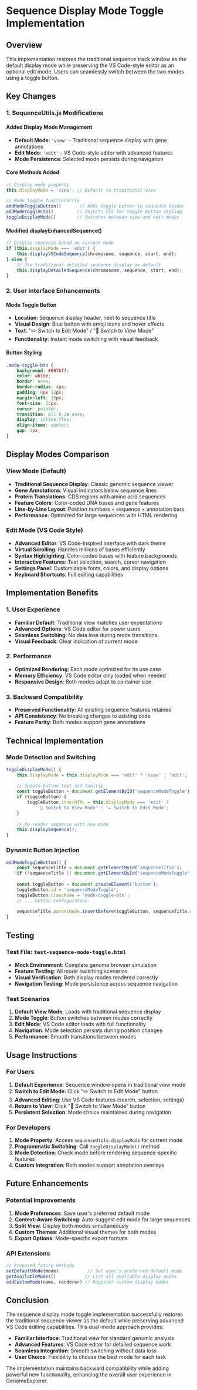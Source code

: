 # Sequence Display Mode Toggle Implementation

## Overview

This implementation restores the traditional sequence track window as the default display mode while preserving the VS Code-style editor as an optional edit mode. Users can seamlessly switch between the two modes using a toggle button.

## Key Changes

### 1. SequenceUtils.js Modifications

#### Added Display Mode Management
- **Default Mode**: `'view'` - Traditional sequence display with gene annotations
- **Edit Mode**: `'edit'` - VS Code-style editor with advanced features
- **Mode Persistence**: Selected mode persists during navigation

#### Core Methods Added
```javascript
// Display mode property
this.displayMode = 'view'; // Default to traditional view

// Mode toggle functionality
addModeToggleButton()       // Adds toggle button to sequence header
addModeToggleCSS()         // Injects CSS for toggle button styling
toggleDisplayMode()        // Switches between view and edit modes
```

#### Modified displayEnhancedSequence()
```javascript
// Display sequence based on current mode
if (this.displayMode === 'edit') {
    this.displayVSCodeSequence(chromosome, sequence, start, end);
} else {
    // Use traditional detailed sequence display as default
    this.displayDetailedSequence(chromosome, sequence, start, end);
}
```

### 2. User Interface Enhancements

#### Mode Toggle Button
- **Location**: Sequence display header, next to sequence title
- **Visual Design**: Blue button with emoji icons and hover effects
- **Text**: "✏️ Switch to Edit Mode" / "📖 Switch to View Mode"
- **Functionality**: Instant mode switching with visual feedback

#### Button Styling
```css
.mode-toggle-btn {
    background: #007bff;
    color: white;
    border: none;
    border-radius: 4px;
    padding: 6px 12px;
    margin-left: 15px;
    font-size: 12px;
    cursor: pointer;
    transition: all 0.2s ease;
    display: inline-flex;
    align-items: center;
    gap: 5px;
}
```

## Display Modes Comparison

### View Mode (Default)
- **Traditional Sequence Display**: Classic genomic sequence viewer
- **Gene Annotations**: Visual indicators below sequence lines
- **Protein Translations**: CDS regions with amino acid sequences
- **Feature Colors**: Color-coded DNA bases and gene features
- **Line-by-Line Layout**: Position numbers + sequence + annotation bars
- **Performance**: Optimized for large sequences with HTML rendering

### Edit Mode (VS Code Style)
- **Advanced Editor**: VS Code-inspired interface with dark theme
- **Virtual Scrolling**: Handles millions of bases efficiently
- **Syntax Highlighting**: Color-coded bases with feature backgrounds
- **Interactive Features**: Text selection, search, cursor navigation
- **Settings Panel**: Customizable fonts, colors, and display options
- **Keyboard Shortcuts**: Full editing capabilities

## Implementation Benefits

### 1. User Experience
- **Familiar Default**: Traditional view matches user expectations
- **Advanced Options**: VS Code editor for power users
- **Seamless Switching**: No data loss during mode transitions
- **Visual Feedback**: Clear indication of current mode

### 2. Performance
- **Optimized Rendering**: Each mode optimized for its use case
- **Memory Efficiency**: VS Code editor only loaded when needed
- **Responsive Design**: Both modes adapt to container size

### 3. Backward Compatibility
- **Preserved Functionality**: All existing sequence features retained
- **API Consistency**: No breaking changes to existing code
- **Feature Parity**: Both modes support gene annotations

## Technical Implementation

### Mode Detection and Switching
```javascript
toggleDisplayMode() {
    this.displayMode = this.displayMode === 'edit' ? 'view' : 'edit';
    
    // Update button text and tooltip
    const toggleButton = document.getElementById('sequenceModeToggle');
    if (toggleButton) {
        toggleButton.innerHTML = this.displayMode === 'edit' ? 
            '📖 Switch to View Mode' : '✏️ Switch to Edit Mode';
    }
    
    // Re-render sequence with new mode
    this.displaySequence();
}
```

### Dynamic Button Injection
```javascript
addModeToggleButton() {
    const sequenceTitle = document.getElementById('sequenceTitle');
    if (!sequenceTitle || document.getElementById('sequenceModeToggle')) return;
    
    const toggleButton = document.createElement('button');
    toggleButton.id = 'sequenceModeToggle';
    toggleButton.className = 'mode-toggle-btn';
    // ... button configuration
    
    sequenceTitle.parentNode.insertBefore(toggleButton, sequenceTitle.nextSibling);
}
```

## Testing

### Test File: `test-sequence-mode-toggle.html`
- **Mock Environment**: Complete genome browser simulation
- **Feature Testing**: All mode switching scenarios
- **Visual Verification**: Both display modes rendered correctly
- **Navigation Testing**: Mode persistence across sequence navigation

### Test Scenarios
1. **Default View Mode**: Loads with traditional sequence display
2. **Mode Toggle**: Button switches between modes correctly
3. **Edit Mode**: VS Code editor loads with full functionality
4. **Navigation**: Mode selection persists during position changes
5. **Performance**: Smooth transitions between modes

## Usage Instructions

### For Users
1. **Default Experience**: Sequence window opens in traditional view mode
2. **Switch to Edit Mode**: Click "✏️ Switch to Edit Mode" button
3. **Advanced Editing**: Use VS Code features (search, selection, settings)
4. **Return to View**: Click "📖 Switch to View Mode" button
5. **Persistent Selection**: Mode choice maintained during navigation

### For Developers
1. **Mode Property**: Access `sequenceUtils.displayMode` for current mode
2. **Programmatic Switching**: Call `toggleDisplayMode()` method
3. **Mode Detection**: Check mode before rendering sequence-specific features
4. **Custom Integration**: Both modes support annotation overlays

## Future Enhancements

### Potential Improvements
1. **Mode Preferences**: Save user's preferred default mode
2. **Context-Aware Switching**: Auto-suggest edit mode for large sequences
3. **Split View**: Display both modes simultaneously
4. **Custom Themes**: Additional visual themes for both modes
5. **Export Options**: Mode-specific export formats

### API Extensions
```javascript
// Proposed future methods
setDefaultMode(mode)           // Set user's preferred default mode
getAvailableModes()           // List all available display modes
addCustomMode(name, renderer) // Register custom display modes
```

## Conclusion

The sequence display mode toggle implementation successfully restores the traditional sequence viewer as the default while preserving advanced VS Code editing capabilities. This dual-mode approach provides:

- **Familiar Interface**: Traditional view for standard genomic analysis
- **Advanced Features**: VS Code editor for detailed sequence work
- **Seamless Integration**: Smooth switching without data loss
- **User Choice**: Flexibility to choose the best mode for each task

The implementation maintains backward compatibility while adding powerful new functionality, enhancing the overall user experience in GenomeExplorer. 